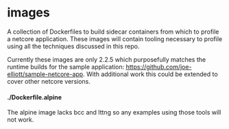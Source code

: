 # images

A collection of Dockerfiles to build sidecar containers from which to profile a netcore application.  These images will contain tooling necessary to profile using all the techniques discussed in this repo.

Currently these images are only 2.2.5 which purposefully matches the runtime builds for the sample application: https://github.com/joe-elliott/sample-netcore-app.  With additional work this could be extended to cover other netcore versions.

#### ./Dockerfile.alpine

The alpine image lacks bcc and lttng so any examples using those tools will not work.